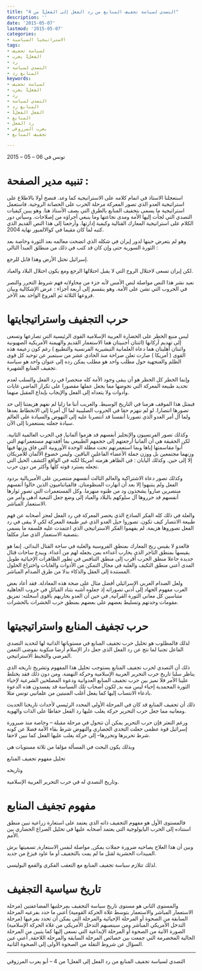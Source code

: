 ```yaml
---
title: "التصدي لسياسة تجفيف المنابع من رد الفعل إلى الفعل1 من 4"
description: ''
date: '2015-05-07'
lastmod: '2015-05-07'
categories:
- الاستراتيجيا السياسية
tags:
- لسياسة تجفيف
- الفعل1 يعرب
- رد
- التصدي لسياسة
- المنابع رد
keywords:
- لسياسة تجفيف
- الفعل1 يعرب
- رد
- التصدي لسياسة
- المنابع رد
- الفعل الفعل1
- المنابع
- رد الفعل
- يعرب المرزوقي
- تجفيف المنابع

---
```

تونس في 06 – 05 – 2015



# تنبيه مدير الصفحة **:**

استعجلنا الاستاذ في اتمام كلامه على الاستراتيجية كما وعد. فنصح أولا بالاطلاع على استراتيجية العدو الذي تصور المعركة مرحلة الحرب على الحصانة الروحية. فاستعمل استراتيجية ما يسمى بتجفيف المنابع بالطرق التي يصف الأستاذ هنا. وهو يبين كيفيات التصدي التي لجأت إليها الأمة ومدى نجاعتها وما ينبغي أجراؤه من إصلاحات. وسيأتي دور الكلام على استراتيجية المعارك القتالية وكيفية إدارتها. وأرجعنا إلى هذا النص القديم الذي كتبه لما كان مقيما في كوالالمبور نهاية 2004.

وهو لم يتعرض حينها لدور إيران في شكله الذي اتضحت معالمه بعد الثورة وخاصة بعد الثورة السورية حتى وإن كان قد كتب في ذلك من منطلق المبدأ التالي :

إسرائيل تحتل الأرض وهذا قابل للرجع.

لكن إيران تسعى لاحتلال الروح التي لا يقبل احتلالها الرجع ومع يكون احتلال البلاد والعباد.

نعيد نشر هذا النص مواصلة لنص الأمس لأنه جزء من محاولاته فهم شروط التحرر والنصر في الحروب التي تشن على الأمة. وهو ينقسم إلى أربعة أجزاء : عرض الإشكالية وبيان فروعها الثلاثة ثم الفروع الواحد بعد الآخر.

# حرب التجفيف واستراتيجايتها

ليس منبع الخطر على الحضارة العربية الإسلامية القوى الرئيسية التي تصارعها وتسعى إلى تهديم أركانها (اثنتان أجنبيتان هما الاستعمار القديم والهيمنة الأمريكية الصهيونية واثنتان أهليتان هما دعاة العلمانية التبشيرية الفرنسية والتطبيع ) رغم كون زعيمة هذه القوى ( أمريكا ) صارت تعلن صراحة منذ الحادي عشر من سبتمبر عن توحيد كل قوى الظلم والعنجهية حول مطلب واحد هو مطلب يمكن رده إلى عنوان واحد هو سياسة تجفيف المنابع الشهيرة.

وإنما الخطر كل الخطر هو أن يبقى وجود الأمة كله منحصرا في رد الفعل والسلب لعدم تحديد طبيعة المعركة التي تخوضها مما يجعل عملها مقصورا على تكرار الماضي غايات وأدوات ولا يتعداه إلى الفعل والإيجاب بإبداع المقبل منهما.

فبمثل هذا الموقف هزمنا في التاريخ الوسيط. والغريب أننا ما زلنا لم نفهم هزيمتنا إلى حد تصورها انتصارا. لو لم ننهزم حقا في الحروب الصليبية لما آل أمرنا إلى الانحطاط بعدها ولما آل أمر العدو الذي تصورنا أنفسنا قد انتصرنا عليه إلى النهوض والسيادة على العالم سيادة جعلته يستعمرنا إلى الآن.

وكذلك تصور الفرنسيون والإنجليز أنفسهم قد هزموا ألمانيا, في الحرب العالمية الثانية. لكن الحقيقة هي أن ألمانيا أرجعتهم إلى حجمهم الطبيعي بما أفقدتهم مستعمراتهم التي أبوا مقاسمتها إياها وبما استعمرتهم تحت مظلة الوحدة الأوروبية التي فاق وزنها فيها وزنهما مجتمعين بل ووزن جملة الأعضاء الفاعلين الباقين. وليس خضوع الألمان للأمريكان إلا إلى حين. وكذلك اليابان : في الظاهر هزمته أمريكا لكنه في الواقع اكتشف الحيل التي تجعله يسترد قوته كلها وأكثر من دون حرب.

وكذلك تصور دعاة الاشتراكية والعالم الثالث أنفسهم منتصرين على الأمبريالية بردود الفعل ولم ينتبهوا إلا بعد أن انهارت المنظومتان. فالفياتناميون الذين خالوا أنفسهم منتصرين صاروا يشحذون ود من ظنوه منهزما. وكل المستعمرات التي تصور ثوارها أنفسهم قد حرروها آل سلوكهم بالبلاد والعباد إلى وضع جعل التبعية أدهى وأمر من الاستعمار المباشر.

والعلة في ذلك كله الفكر الساذج الذي يحصر المعركة في رد الفعل لعجز أصحابه عن فهم طبيعة الانتصار كيف تكون. تصوروا حيل العدو الذي غير طبيعة المعركة لكي لا يبقى في رد الفعل تصوروها هزيمة. لم يفهموا الفكر الاستراتيجي الذي اعتمدت عليه فلسفة ما يسمى بتصفية الاستعمار الذي صار مكلفا.

فالعدو لا يقيس ربح المعارك بمنطق الفروسية والغلبة في ساحة القتال البدائي. إنما هو يقيسها بمنطق التاجر الذي يحارب أعداءه بمن يجعله لهم من أعداء. ويبدع ساحات قتال جديدة جاعلا منطق الحرب أقرب إلى منطق التنافس في تطور الظاهرات الإحيائية طويل المدى أعني منطق التكيف والغلبة في مجال التمكن من الأدوات والغايات واختراع الحلول المستندة إلى العقل والذكاء بدلا من طرق الصدام المباشر.

ولعل الصدام العربي الإسرائيلي أفضل مثال على صحة هذه المعادلة. فقد أعاد بعض العرب مفهوم الجهاد إلى أدنى تصوراته إذ جعلوه أشبه بتناد القبائل في حروب الجاهلية متناسين كل معاني الثورة القرآنية, في حين أن العدو بحاربهم بأقوى أسحلته: تمزيق مقومات وحدتهم وتسليط بعضهم على بعضهم بمنطق حرب الحشرات بالحشرات.

# حرب تجفيف المنابع واستراتيجيتها

لذلك فالمطلوب هو تحليل حرب تجفيف المنابع في مستوياتها الذاتية لها لتحديد التصدي الفاعل تجنبا لما نتج عن رد الفعل الذي جعل دار الإسلام أرضا منكوبة بفوضى التعفن المرضي والتخبط الاستراتيجي.

ذلك أن التصدي لحرب تجفيف المنابع يستوجب تحليل هذا المفهوم وتشريح تاريخه الذي يناظر سلبا تاريخ حرب التحرير العربية الإسلامية وحركة النهضة. ومن دون ذلك فقد يختلط علينا الأمر فلا نميز بين حرب تجفيف المنابع العدوانية ودعوة المصلحين الشرعية لإحياء الثورة المحمدية إحياء ليس منه بد, لكون أصحاب تلك السياسة قد يفسدون هذه الدعوة بادعاء الانتساب إليها كما يفعل أغلب المنبتين من علمانيي تونس مثلا.

ذلك أن تجفيف المنابع قد كان في المرحلة الأولى المحدد الرئيسي لأحداث تاريخنا الحديث ومعانيه مما جعل حرب التحرير حركة يغلب عليها رد الفعل حفاظا على الذات والهوية.

ورغم التعثر فإن حرب التحرير يمكن أن تتحول في مرحلة مقبلة – وخاصة منذ صيرورة إسرائيل قوة عظمى جعلت التحدي الحضاري والنهوض شرط بقاء الأمة فضلا عن كونه شرط تحريرها وتحررها– إلى حركة يغلب عليها الفعل كما نبين لاحقا.

وبذلك يكون البحث في المسألة مؤلفا من ثلاثة مستويات هي

تحليل مفهوم تجفيف المنابع

وتاريخه

وتاريخ التصدي له في حرب التحرير العربية الإسلامية.

# مفهوم تجفيف المنابع

فالمستوى الأول هو مفهوم التجفيف ذاته الذي يعتمد على استعارة زراعية تبين منطق استناده إلى الحرب البايولوجية التي يعتمد أصحابه عليها في تحليل الصراع الحضاري بين الأمم.

وبين أن هذا العلاج يصاحبه ضرورة حملات يمكن, مواصلة لنفس الاستعارة, تسميتها برش المبيدات الحشرية لقتل ما لم يمت بالتجفيف أو ما عاود فبزغ من جديد.

لذلك تتلازم سياسة تجفيف المنابع مع التعقب الفكري والقمع البوليسي.

# تاريخ سياسية التجفيف

والمستوى الثاني هو مستوى تاريخ سياسة التجفيف بمرحلتيها المضاعفتين (مرحلة الاستعمار المباشر والاستعمار بتوسط غلاة الحركة القومية) أعني ما حدد بفرعيه المرحلة السابقة من الصحوة أو المرحلة الإحيائية والمرحلة التي يمكن أن تحدد بفرعيها (مرحلة التدخل الأمريكي المباشر ومن سينصبهم التدخل الأمريكي من غلاة الحركة الإسلامية) الصورة الآتية من الصحوة أو المرحلة الإبداعية التي نسعى إليها كما يتبين من المرحلة الحالية المخضرمة التي جمعت بين خصائص المرحلة السابقة والمرحلة اللاحقة, أعني عين السؤال عن شروط النقلة من الصحوة الأولى إلى الصحوة الثانية.

---

التصدي لسياسة تجفيف المنابع من رد الفعل إلى الفعل1 من 4 – أبو يعرب المرزوقي

###